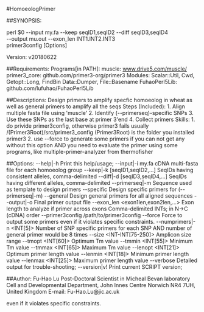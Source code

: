 #HomoeologPrimer

##SYNOPSIS:

perl $0 --input my.fa --keep seqID1,seqID2 --diff seqID3,seqID4 \
        --output mu.out --exon_len INT1.INT2.INT3 \
        primer3config [Options]

Version: v20180622

##Requirements:
    Programs[in PATH]: 
        muscle: www.drive5.com/muscle/
        primer3_core: github.com/primer3-org/primer3
    Modules: Scalar::Util, Cwd, Getopt::Long, FindBin
             Data::Dumper, File::Basename
             FuhaoPerl5Lib: github.com/lufuhao/FuhaoPerl5Lib

##Descriptions:
    Design primers to amplify specfic homoeolog in wheat
    as well as general primers to amplify all the seqs
    Steps (Included):
        1. Align multiple fasta file using 'muscle'
        2. Identify (--primerseq)-specific SNPs
        3. Use these SNPs as the last base at primer 3'end
        4. Collect primers
    Skills:
        1. do privide primer3config, otherwise primer3 fails
           usually /(Primer3Root)/src/primer3_config
             (Primer3Root) is the folder you installed primer3
        2. use --force to generate some primers if you 
           can not get any without this option
           AND you need to evaluate the primer using some
           programs, like multiple-primer-analyzer from
           thermofisher

##Options:
    --help|-h
        Print this help/usage;
    --input|-i  my.fa
        cDNA multi-fasta file for each homoeolog group
    --keep|-k  [seqID1,seqID2,...]
        SeqIDs having consistent alleles, comma-delimited
    --diff|-d  [seqID3,seqID4,...]
        SeqIDs having different alleles, comma-delimited
    --primerseq|-m <seqID>
        Sequence used as template to design primers
    --specific
        Design specific primers for (--primerseq|-m)
    --general
        Design general primers for all aligned sequences
    --output|-o  <output>
        Final primer output file
    --exon_len  <exon1len,exon2len,...>
        Exon length to analyze if primer across exons
        Comma-delimited INTs; in N->C (cDNA) order
    --primer3config <path>
        /path/to/primer3config
    --force
        Force to output some primers even if it violates
        specific constraints.
    --numprimers|-n <INT[5]>
        Number of SNP specific primers for each SNP
        AND number of general primer would be 8 times
    --size <INT-INT[75-250]>
        Amplicon size range
    --tmopt <INT[60]>
        Optimum Tm value
    --tmmin <INT[55]>
        Minimum Tm value
    --tmmax <INT[65]>
        Maximum Tm value
    --lenopt <INT[21]>
        Optimum primer length value
    --lenmin <INT[18]>
        Minimum primer length value
    --lenmax <INT[25]>
        Maximum primer length value
    --verbose
        Detailed output for trouble-shooting;
    --version|v!
        Print current SCRIPT version;

##Author:
    Fu-Hao Lu
    Post-Doctoral Scientist in Micheal Bevan laboratory
    Cell and Developmental Department, John Innes Centre
    Norwich NR4 7UH, United Kingdom
    E-mail: Fu-Hao.Lu\@jic.ac.uk



























even if it violates specific constraints.
